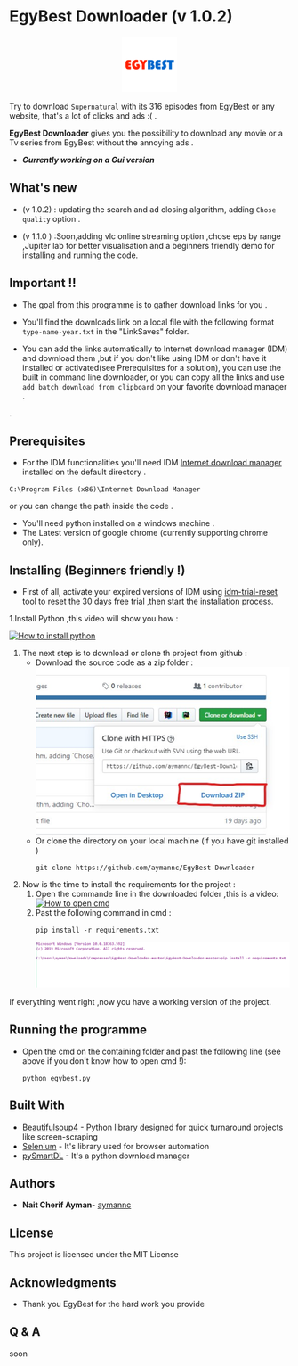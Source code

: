 # EgyBest Downloader (v 1.0.2)
<p align="center">
  <img src="screens/logo.png" height="100px" title="EgyBest logo">
</p>

Try to download `Supernatural` with its 316 episodes from EgyBest or any website, that's a lot of clicks and ads :( .

**EgyBest Downloader** gives you the possibility to download any movie or a Tv series from 
EgyBest without the annoying ads .
* ***Currently working on a Gui version*** 
## What's new 
* (v 1.0.2) : updating the search and ad closing algorithm, adding `Chose quality` option . 

* (v 1.1.0 ) :Soon,adding vlc online streaming option ,chose eps by range ,Jupiter lab for better visualisation 
and a beginners friendly demo for installing and running the code. 
## Important !!
* The goal from this programme is to gather download links for you .
* You'll find the downloads link on a local file with the following format `type-name-year.txt`  in the "LinkSaves" folder.

* You can add the links automatically to Internet download manager (IDM) and download them ,but if you don't like using 
IDM or don't have it installed or activated(see Prerequisites for a solution),
you can use the built in command line downloader, or you can copy all the links and use `add batch download from clipboard` 
on your favorite download manager .

.
## Prerequisites

* For the IDM functionalities you'll need IDM [Internet download manager](https://www.internetdownloadmanager.com/download.html)
 installed on the default directory .
```
C:\Program Files (x86)\Internet Download Manager
 ```
 or you can change the path inside the code .

* You'll need python installed on a windows machine .
* The Latest version of google chrome (currently supporting chrome only).

## Installing (Beginners friendly !)

* First of all, activate your expired versions of IDM using [idm-trial-reset](https://github.com/J2TeaM/idm-trial-reset/releases/tag/v1.0.0) tool to reset the 30 days free trial ,then start the installation process.

1.Install Python ,this video will show you how :

[![How to install python](http://img.youtube.com/vi/4Rx_JRkwAjY/0.jpg)](https://www.youtube-nocookie.com/embed/4Rx_JRkwAjY?start=0&end=249 "How to install python")

1. The next step is to download or clone th project from github :
    * Download the source code as a zip folder :
        ![Download Screen](/screens/download_screen.jpg)
    *  Or clone the directory on your local machine (if you have git installed )
        ```
        git clone https://github.com/aymannc/EgyBest-Downloader
         ```
1. Now is the time to install the requirements for the project :
    1. Open the commande line in the downloaded folder ,this is a video:
        [![How to open cmd](http://img.youtube.com/vi/bgSSJQolR0E/0.jpg)](https://www.youtube-nocookie.com/embed/bgSSJQolR0E "How to open cmd")
    1. Past the following command in cmd :
        ```
        pip install -r requirements.txt
        ```
       ![Cmd Screen](/screens/cmd_screen.png)
       
If everything went right ,now you have a working version of the project.
## Running the programme
* Open the cmd on the containing folder and past the following line (see above if you don't know how to open cmd !):
    ```
    python egybest.py
    ```
## Built With

* [Beautifulsoup4](https://www.crummy.com/software/BeautifulSoup/) - Python library designed for quick turnaround projects like screen-scraping
* [Selenium](https://selenium.dev/) - It's library used for browser automation
* [pySmartDL](https://github.com/iTaybb/pySmartDL) - It's a python download manager

## Authors

* **Nait Cherif Ayman**- [aymannc](https://github.com/aymannc)

## License

This project is licensed under the MIT License 

## Acknowledgments

* Thank you EgyBest for the hard work you provide

## Q & A

soon
